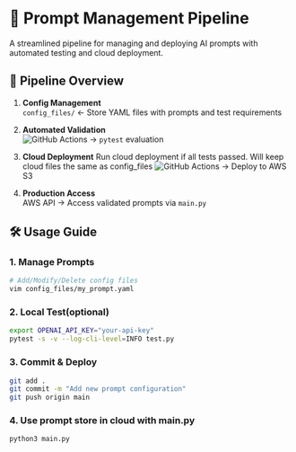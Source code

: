 # 📝 Prompt Management Pipeline

A streamlined pipeline for managing and deploying AI prompts with automated testing and cloud deployment.

## 🚀 Pipeline Overview

1. **Config Management**  
   `config_files/` ← Store YAML files with prompts and test requirements

2. **Automated Validation**  
   ![GitHub Actions](https://img.shields.io/badge/-GitHub%20Workflow%201-blue) → `pytest` evaluation

3. **Cloud Deployment**
    Run cloud deployment if all tests passed. Will keep cloud files the same as config_files
   ![GitHub Actions](https://img.shields.io/badge/-GitHub%20Workflow%202-blue) → Deploy to AWS S3

4. **Production Access**  
   AWS API → Access validated prompts via `main.py`

## 🛠️ Usage Guide

### 1. Manage Prompts
```bash
# Add/Modify/Delete config files
vim config_files/my_prompt.yaml
```
### 2. Local Test(optional)
```bash
export OPENAI_API_KEY="your-api-key"
pytest -s -v --log-cli-level=INFO test.py
```
### 3. Commit & Deploy
```bash
git add .
git commit -m "Add new prompt configuration"
git push origin main
```
### 4. Use prompt store in cloud with main.py
```bash
python3 main.py
```